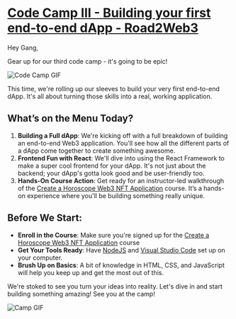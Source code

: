 # [Code Camp III - Building your first end-to-end dApp - Road2Web3](https://metaschool.so/courses/create-a-horoscope-web3-nft-application?utm_campaign=codecamp3&utm_source=luma&utm_medium=email)

Hey Gang,

Gear up for our third code camp - it's going to be epic!

![Code Camp GIF](https://media4.giphy.com/media/q0yDqNrlUXtKBojHTR/giphy.gif?cid=7941fdc6ulki8gzh4sjecfa76y2saumlsema1dfnv5nyjd5s&ep=v1_gifs_search&rid=giphy.gif&ct=g)

This time, we're rolling up our sleeves to build your very first end-to-end dApp. It's all about turning those skills into a real, working application.

## What’s on the Menu Today?

1. **Building a Full dApp**: We're kicking off with a full breakdown of building an end-to-end Web3 application. You'll see how all the different parts of a dApp come together to create something awesome.
2. **Frontend Fun with React**: We'll dive into using the React Framework to make a super cool frontend for your dApp. It's not just about the backend; your dApp's gotta look good and be user-friendly too.
3. **Hands-On Course Action**: Get ready for an instructor-led walkthrough of the [Create a Horoscope Web3 NFT Application](https://metaschool.so/courses/create-a-horoscope-web3-nft-application?utm_campaign=codecamp3&utm_source=luma&utm_medium=email) course. It’s a hands-on experience where you'll be building something really unique.

## Before We Start:

- **Enroll in the Course**: Make sure you're signed up for the [Create a Horoscope Web3 NFT Application](https://metaschool.so/courses/create-a-horoscope-web3-nft-application?utm_campaign=codecamp3&utm_source=luma&utm_medium=email) course
- **Get Your Tools Ready**: Have [NodeJS](https://nodejs.org/en) and [Visual Studio Code](https://code.visualstudio.com/download) set up on your computer.
- **Brush Up on Basics**: A bit of knowledge in HTML, CSS, and JavaScript will help you keep up and get the most out of this.

We're stoked to see you turn your ideas into reality. Let's dive in and start building something amazing! See you at the camp!

![Camp GIF](https://media2.giphy.com/media/l0ExbnGIX9sMFS7PG/giphy.gif?cid=7941fdc6w612szgpo2n5muz4u7m4u8swtm5jcyj48b7yyteo&ep=v1_gifs_search&rid=giphy.gif&ct=g)
